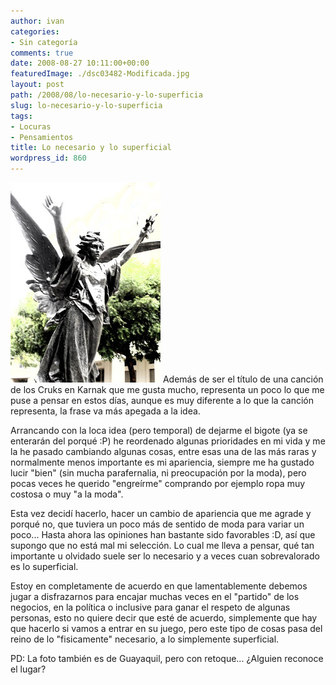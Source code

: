 ```yaml
---
author: ivan
categories:
- Sin categoría
comments: true
date: 2008-08-27 10:11:00+00:00
featuredImage: ./dsc03482-Modificada.jpg
layout: post
path: /2008/08/lo-necesario-y-lo-superficia
slug: lo-necesario-y-lo-superficia
tags:
- Locuras
- Pensamientos
title: Lo necesario y lo superficial
wordpress_id: 860
---
```


[![](./dsc03482-Modificada.jpg)](https://3.bp.blogspot.com/_T2UWuNJg3dQ/SLTuyjUi5II/AAAAAAAAA1s/uLuOmW5FM0A/s1600-h/dsc03482+%28Modificada%29.jpg)
Además de ser el título de una canción de los Cruks en Karnak que me gusta mucho, representa un poco lo que me puse a pensar en estos días, aunque es muy diferente a lo que la canción representa, la frase va más apegada a la idea.

Arrancando con la loca idea (pero temporal) de dejarme el bigote (ya se enterarán del porqué :P) he reordenado algunas prioridades en mi vida y me la he pasado cambiando algunas cosas, entre esas una de las más raras y normalmente menos importante es mi apariencia, siempre me ha gustado lucir "bien" (sin mucha parafernalia, ni preocupación por la moda), pero pocas veces he querido "engreírme" comprando por ejemplo ropa muy costosa o muy "a la moda".

Esta vez decidí hacerlo, hacer un cambio de apariencia que me agrade y porqué no, que tuviera un poco más de sentido de moda para variar un poco... Hasta ahora las opiniones han bastante sido favorables :D, así que supongo que no está mal mi selección. Lo cual me lleva a pensar, qué tan importante u olvidado suele ser lo necesario y a veces cuan sobrevalorado es lo superficial.

Estoy en completamente de acuerdo en que lamentablemente debemos jugar a disfrazarnos para encajar muchas veces en el "partido" de los negocios, en la política o inclusive para ganar el respeto de algunas personas, esto no quiere decir que esté de acuerdo, simplemente que hay que hacerlo si vamos a entrar en su juego, pero este tipo de cosas pasa del reino de lo "fisicamente" necesario, a lo simplemente superficial.

PD: La foto también es de Guayaquil, pero con retoque... ¿Alguien reconoce el lugar?
